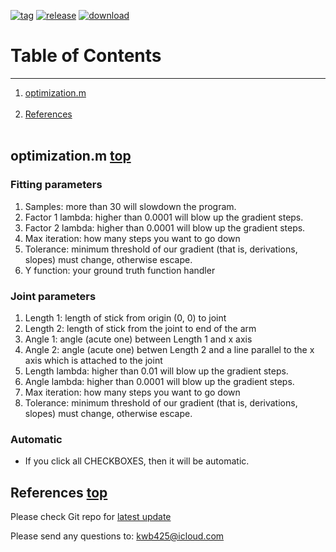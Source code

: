 [![tag][a]][1]
[![release][b]][2]
[![download][c]][3]
# Table of Contents <a name="anchor_main"></a>
---
1. [optimization.m](#anchor_1) <br></br>
2. [References](#anchor_ref) <br></br>

## optimization.m <a name="anchor_1"></a> [top](#anchor_main)
### Fitting parameters
1. Samples: more than 30 will slowdown the program.
2. Factor 1 lambda: higher than 0.0001 will blow up the gradient steps.
3. Factor 2 lambda: higher than 0.0001 will blow up the gradient steps.
4. Max iteration: how many steps you want to go down
5. Tolerance: minimum threshold of our gradient (that is, derivations, slopes) must change, otherwise escape.
6. Y function: your ground truth function handler

### Joint parameters
1. Length 1: length of stick from origin (0, 0) to joint
2. Length 2: length of stick from the joint to end of the arm
3. Angle 1: angle (acute one) between Length 1 and x axis 
4. Angle 2: angle (acute one) betwen Length 2 and a line parallel to the x axis which is attached to the joint 
5. Length lambda: higher than 0.01 will blow up the gradient steps.
6. Angle lambda: higher than 0.0001 will blow up the gradient steps.
7. Max iteration: how many steps you want to go down
8. Tolerance: minimum threshold of our gradient (that is, derivations, slopes) must change, otherwise escape.

### Automatic
* If you click all CHECKBOXES, then it will be automatic.

## References <a name="anchor_ref"></a> [top](#anchor_main)
Please check Git repo for [latest update][4]

Please send any questions to: <kwb425@icloud.com>

<!--Links to addresses, reference Markdowns-->
[1]: https://github.com/kwb425/Optimization_MATLAB/tags
[2]: https://github.com/kwb425/Optimization_MATLAB/releases
[3]: https://github.com/kwb425/Optimization_MATLAB/releases
[4]: https://github.com/kwb425/Optimization_MATLAB
<!--Links to images, reference Markdowns-->
[a]: https://img.shields.io/badge/Tag-v1.7-red.svg?style=plastic
[b]: https://img.shields.io/badge/Release-v1.7-green.svg?style=plastic
[c]: https://img.shields.io/badge/Download-Click-blue.svg?style=plastic